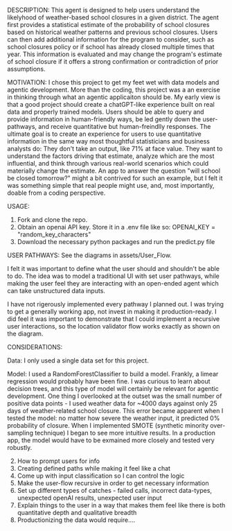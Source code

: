 DESCRIPTION: 
This agent is designed to help users understand the likelyhood of weather-based school closures in a given district. The agent first provides a statistical estimate of the probability of school closures based on historical weather patterns and previous school closures. Users can then add additional information for the program to consider, such as school closures policy or if school has already closed multiple times that year. This information is evaluated and may change the program's estimate of school closure if it offers a strong confirmation or contradiction of prior assumptions.

MOTIVATION:
I chose this project to get my feet wet with data models and agentic development. More than the coding, this project was a an exercise in thinking through what an agentic applicaiton should be. My early view is that a good project should create a chatGPT-like experience built on real data and properly trained models. Users should be able to query and provide information in human-friendly ways, be led gently down the user-pathways, and receive quantitative but human-freindlly responses. The ultimate goal is to create an experience for users to use quantitative information in the same way most thoughtful statisticians and business analysts do: They don't take an output, like 71% at face value. They want to understand the factors driving that estimate, analyze which are the most influential, and think through various real-world scenarios which could materially change the estimate. An app to answer the question "will school be closed tomorrow?" might a bit contrived for such an example, but I felt it was something simple that real people might use, and, most importantly, doable from a coding perspective.

USAGE:
1) Fork and clone the repo.
2) Obtain an openai API key. Store it in a .env file like so: OPENAI_KEY = "random_key_characters"
3) Download the necessary python packages and run the predict.py file

USER PATHWAYS:
See the diagrams in assets/User_Flow.

I felt it was important to define what the user should and shouldn't be able to do. The idea was to model a traditional UI with set user pathways, while making the user feel they are interacting with an open-ended agent which can take unstructured data inputs.

I have not rigerously implemented every pathway I planned out. I was trying to get a generally working app, not invest in making it production-ready. I did feel it was important to demonstrate that I could implement a recursive user interactions, so the location validator flow works exactly as shown on the diagram.


CONSIDERATIONS:

Data: I only used a single data set for this project. 

Model: I used a RandomForestClassifier to build a model. Frankly, a limear regression would probably have been fine. I was curious to learn about decision trees, and this type of model will certainly be relevant for agentic development. One thing I overlooked at the outset was the small number of positive data points - I used weather data for ~4000 days against only 25 days of weather-related school closure. This error became apparent when I tested the model: no matter how severe the weather input, it predicted 0% probability of closure. When I implemented SMOTE (synthetic minority over-sampling technique) I began to see more intuitive results. In a production app, the model would have to be exmained more closely and tested very robustly.



2) How to prompt users for info
3) Creating defined paths while making it feel like a chat
4) Come up with input classification so I can control the logic
5) Make the user-flow recursive in order to get necessary information
6) Set up different types of catches - failed calls, incorrect data-types, unexpected openAI results, unexpected user input
7) Explain things to the user in a way that makes them feel like there is both quantitative depth and qualitative breadth
8) Productionizing the data would require.... 








